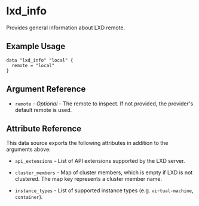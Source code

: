 # lxd_info

Provides general information about LXD remote.

## Example Usage

```hcl
data "lxd_info" "local" {
  remote = "local"
}
```

## Argument Reference

* `remote` - *Optional* - The remote to inspect. If not provided, the provider's default remote is used.

## Attribute Reference

This data source exports the following attributes in addition to the arguments above:

* `api_extensions` - List of API extensions supported by the LXD server.

* `cluster_members` - Map of cluster members, which is empty if LXD is not clustered. The map key represents a cluster member name.

* `instance_types` - List of supported instance types (e.g. `virtual-machine`, `container`).
